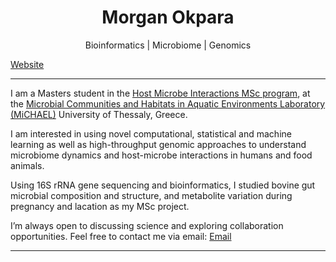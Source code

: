 <h1 align="center"> Morgan Okpara </h1>

<p align="center">
  Bioinformatics | Microbiome | Genomics
</p>

<a href="https://morganokpara.github.io" target="_blank">Website</a>
</div>

---
I am a Masters student in the [Host Microbe Interactions MSc program](https://hosmic.uth.gr), at the [Microbial Communities and Habitats in Aquatic  Environments Laboratory (MiCHAEL)](https://sites.google.com/site/kkormas) University of Thessaly, Greece. 

I am interested in using novel computational, statistical and machine learning as well as high-throughput genomic approaches to understand microbiome dynamics and host-microbe interactions in humans and food animals.

Using 16S rRNA gene sequencing and bioinformatics, I studied bovine gut microbial composition and structure, and metabolite variation during pregnancy and lacation as my MSc project. 
  
I’m always open to discussing science and exploring collaboration opportunities. Feel free to contact me via email: [Email](morganokpara@gmail.com)

---
